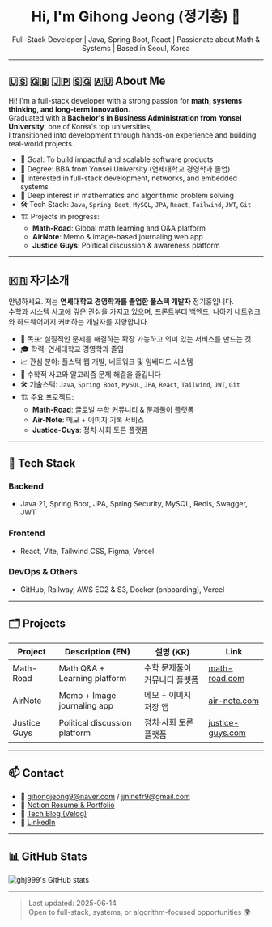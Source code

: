 <h1 align="center">Hi, I'm Gihong Jeong (정기홍) 👋</h1>

<p align="center">
Full-Stack Developer | Java, Spring Boot, React | Passionate about Math & Systems | Based in Seoul, Korea
</p>

---

## 🇺🇸 🇬🇧 🇯🇵 🇸🇬 🇦🇺 About Me

Hi! I'm a full-stack developer with a strong passion for **math, systems thinking, and long-term innovation**.  
Graduated with a **Bachelor's in Business Administration from Yonsei University**, one of Korea's top universities,  
I transitioned into development through hands-on experience and building real-world projects.

- 🎯 Goal: To build impactful and scalable software products
- 💼 Degree: BBA from Yonsei University (연세대학교 경영학과 졸업)
- 🧠 Interested in full-stack development, networks, and embedded systems
- 🧮 Deep interest in mathematics and algorithmic problem solving
- 🛠️ Tech Stack: `Java`, `Spring Boot`, `MySQL`, `JPA`, `React`, `Tailwind`, `JWT`, `Git`
- 🏗️ Projects in progress:
  - **Math-Road**: Global math learning and Q&A platform
  - **AirNote**: Memo & image-based journaling web app
  - **Justice Guys**: Political discussion & awareness platform

---

## 🇰🇷 자기소개

안녕하세요. 저는 **연세대학교 경영학과를 졸업한 풀스택 개발자** 정기홍입니다.  
수학과 시스템 사고에 깊은 관심을 가지고 있으며, 프론트부터 백엔드, 나아가 네트워크와 하드웨어까지 커버하는 개발자를 지향합니다.

- 🎯 목표: 실질적인 문제를 해결하는 확장 가능하고 의미 있는 서비스를 만드는 것
- 🎓 학력: 연세대학교 경영학과 졸업
- 📈 관심 분야: 풀스택 웹 개발, 네트워크 및 임베디드 시스템
- 🧮 수학적 사고와 알고리즘 문제 해결을 즐깁니다
- 🛠️ 기술스택: `Java`, `Spring Boot`, `MySQL`, `JPA`, `React`, `Tailwind`, `JWT`, `Git`
- 🏗️ 주요 프로젝트:
  - **Math-Road**: 글로벌 수학 커뮤니티 & 문제풀이 플랫폼
  - **Air-Note**: 메모 + 이미지 기록 서비스
  - **Justice-Guys**: 정치·사회 토론 플랫폼

---

## 🧰 Tech Stack

### Backend
- Java 21, Spring Boot, JPA, Spring Security, MySQL, Redis, Swagger, JWT

### Frontend
- React, Vite, Tailwind CSS, Figma, Vercel

### DevOps & Others
- GitHub, Railway, AWS EC2 & S3, Docker (onboarding), Vercel

---

## 🗂️ Projects

| Project | Description (EN) | 설명 (KR) | Link |
|--------|-------------------|-----------|------|
| Math-Road | Math Q&A + Learning platform | 수학 문제풀이 커뮤니티 플랫폼 | [math-road.com](https://math-road.com) |
| AirNote | Memo + Image journaling app | 메모 + 이미지 저장 앱 | [air-note.com](https://air-note.com) |
| Justice Guys | Political discussion platform | 정치·사회 토론 플랫폼 | [justice-guys.com](https://justice-guys.com) |

---

## 📫 Contact

- 📧 gihongjeong9@naver.com / jjninefr9@gmail.com  
- 🧾 [Notion Resume & Portfolio](https://notion.so/ghj999/resume)  
- 📝 [Tech Blog (Velog)](https://velog.io/@ghj999)  
- 💼 [LinkedIn](https://linkedin.com/in/ghj999)

---

## 📊 GitHub Stats

![ghj999's GitHub stats](https://github-readme-stats.vercel.app/api?username=ghj999&show_icons=true&theme=tokyonight)

---

> Last updated: 2025-06-14  
> Open to full-stack, systems, or algorithm-focused opportunities 🌍
